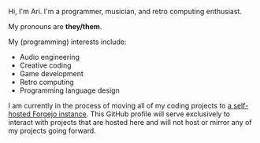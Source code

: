 <!--<p align="center">
  <img src="https://user-images.githubusercontent.com/48262530/194957874-47ad2666-7bab-4317-b88d-6acb42a620ef.png" width="400" />
</p>-->

Hi, I'm Ari. I'm a programmer, musician, and retro computing enthusiast.

My pronouns are **they/them**.

My (programming) interests include:

- Audio engineering
- Creative coding
- Game development
- Retro computing
- Programming language design

I am currently in the process of moving all of my coding projects to [a self-hosted Forgejo instance](https://garden.folkofthefo.rest/ahribellah). This GitHub profile will serve exclusively to interact with projects that are hosted here and will not host or mirror any of my projects going forward.
